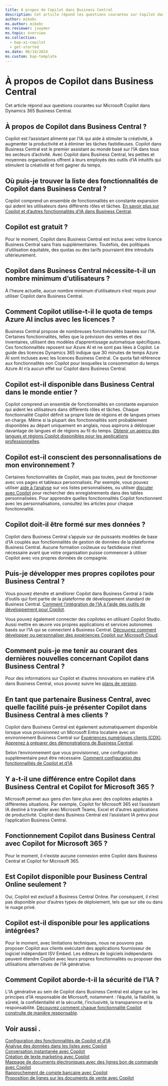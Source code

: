 ```yaml
---
title: À propos de Copilot dans Business Central
description: Cet article répond les questions courantes sur Copilot dans Business Central.
author: mikebc
ms.author: mikebc
ms.reviewer: jswymer
ms.topic: overview
ms.collection:
  - bap-ai-copilot
  - get-started
ms.date: 06/19/2024
ms.custom: bap-template
---
```


# À propos de Copilot dans Business Central

Cet article répond aux questions courantes sur Microsoft Copilot dans Dynamics 365 Business Central.

## À propos de Copilot dans Business Central ?

Copilot est l’assistant alimenté par l’IA qui aide à stimuler la créativité, à augmenter la productivité et à éliminer les tâches fastidieuses. Copilot dans Business Central est le premier assistant au monde basé sur l’IA dans tous les secteurs d’activité. Avec Copilot dans Business Central, les petites et moyennes organisations offrent à leurs employés des outils d’IA intuitifs qui stimulent la créativité et font gagner du temps.

## Où puis-je trouver la liste des fonctionnalités de Copilot dans Business Central ?

Copilot comprend un ensemble de fonctionnalités en constante expansion qui aident les utilisateurs dans différents rôles et tâches. [En savoir plus sur Copilot et d’autres fonctionnalités d’IA dans Business Central](https://aka.ms/BCAI).

## Copilot est gratuit ?

Pour le moment, Copilot dans Business Central est inclus avec votre licence Business Central sans frais supplémentaires. Toutefois, des politiques d’utilisation équitable, des quotas ou des tarifs pourraient être introduits ultérieurement.

## Copilot dans Business Central nécessite-t-il un nombre minimum d’utilisateurs ?

À l’heure actuelle, aucun nombre minimum d’utilisateurs n’est requis pour utiliser Copilot dans Business Central.

## Comment Copilot utilise-t-il le quota de temps Azure AI inclus avec les licences ?

Business Central propose de nombreuses fonctionnalités basées sur l’IA. Certaines fonctionnalités, telles que la prévision des ventes et des inventaires, utilisent des modèles d’apprentissage automatique spécifiques. Ces fonctionnalités reposent sur Azure AI et ne sont pas liées à Copilot. Le guide des licences Dynamics 365 indique que 30 minutes de temps Azure AI sont incluses avec les licences Business Central. Ce quota fait référence aux fonctionnalités non Copilot pour lesquelles la consommation du temps Azure AI n’a aucun effet sur Copilot dans Business Central.

## Copilot est-il disponible dans Business Central dans le monde entier ?

Copilot comprend un ensemble de fonctionnalités en constante expansion qui aident les utilisateurs dans différents rôles et tâches. Chaque fonctionnalité Copilot définit sa propre liste de régions et de langues prises en charge. Même si la plupart des fonctionnalités sont probablement disponibles au départ uniquement en anglais, nous aspirons à débloquer davantage de langues et de régions au fil du temps. [Obtenir un aperçu des langues et régions Copilot disponibles pour les applications professionnelles](https://dynamics.microsoft.com/availability-reports/copilotreport).

## Copilot est-il conscient des personnalisations de mon environnement ?

Certaines fonctionnalités de Copilot, mais pas toutes, peut de fonctionner avec vos pages et tableaux personnalisés. Par exemple, vous pouvez utiliser [aide à l’analyse](analysis-assist.md) sur vos listes personnalisées, ou utiliser [discuter avec Copilot](chat-with-copilot.md) pour rechercher des enregistrements dans des tables personnalisées. Pour apprendre quelles fonctionnalités Copilot fonctionnent avec les personnalisations, consultez les articles pour chaque fonctionnalité.

## Copilot doit-il être formé sur mes données ?

Copilot dans Business Central s’appuie sur de puissants modèles de base d’IA couplés aux fonctionnalités de gestion de données de la plateforme Business Central. Aucune formation coûteuse ou fastidieuse n’est nécessaire avant que votre organisation puisse commencer à utiliser Copilot avec vos propres données de compagnie.

## Puis-je développer mes propres copilotes pour Business Central ?

Vous pouvez étendre et améliorer Copilot dans Business Central à l’aide d’outils qui font partie de la plateforme de développement standard de Business Central. [Comment l’intégration de l’IA à l’aide des outils de développement pour Copilot](/dynamics365/business-central/dev-itpro/developer/ai-integration-landing-page).

Vous pouvez également connecter des copilotes en utilisant Copilot Studio. Aussi mettre en œuvre vos propres applications et services autonomes basés sur l’IA qui se connectent à Business Central. [Découvrez comment développer ou personnaliser des expériences Copilot sur Microsoft Cloud](/microsoft-cloud/dev/copilot/overview).

## Comment puis-je me tenir au courant des dernières nouvelles concernant Copilot dans Business Central ?

Pour des informations sur Copilot et d’autres innovations en matière d’IA dans Business Central, vous pouvez suivre les [plans de version](https://aka.ms/BCReleasePlan).

## En tant que partenaire Business Central, avec quelle facilité puis-je présenter Copilot dans Business Central à mes clients ?

Copilot dans Business Central est également automatiquement disponible lorsque vous provisionnez un Microsoft Entra locataire avec un environnement Business Central sur [Expériences numériques clients (CDX)](https://aka.ms/CDX). [Apprenez à préparer des démonstrations de Business Central](/dynamics365/business-central/dev-itpro/administration/demo-environment).

Selon l’environnement que vous provisionnez, une configuration supplémentaire peut être nécessaire. [Comment configuration des fonctionnalités de Copilot et d’IA](/dynamics365/business-central/enable-ai)

## Y a-t-il une différence entre Copilot dans Business Central et Copilot for Microsoft 365 ?

Microsoft permet aux gens d’en faire plus avec des copilotes adaptés à différentes situations. Par exemple, Copilot for Microsoft 365 est l’assistant IA destiné à travailler avec Microsoft Teams, Excel et d’autres applications de productivité. Copilot dans Business Central est l’assistant IA prévu pour l’application Business Central.

## Fonctionnement Copilot dans Business Central avec Copilot for Microsoft 365 ?

Pour le moment, il n’existe aucune connexion entre Copilot dans Business Central et Copilot for Microsoft 365.

## Est Copilot disponible pour Business Central Online seulement ?

Oui, Copilot est exclusif à Business Central Online. Par conséquent, il n’est pas disponible pour d’autres types de déploiement, tels que sur site ou dans le nuage privé.

## Copilot est-il disponible pour les applications intégrées?

Pour le moment, avec limitations techniques, nous ne pouvons pas proposer Copilot aux clients exécutant des applications fournisseur de logiciel indépendant ISV Embed. Les éditeurs de logiciels indépendants peuvent étendre Copilot avec leurs propres fonctionnalités ou proposer des utilisations alternatives de l’IA générative.

## Comment Copilot aborde-t-il la sécurité de l’IA ?

L’IA générative au sein de Copilot dans Business Central est aligne sur les principes d’IA responsable de Microsoft, notamment : l’équité, la fiabilité, la sûreté, la confidentialité et la sécurité, l’inclusivité, la transparence et la responsabilité. [Découvrez comment chaque fonctionnalité Copilot construite de manière responsable](responsible-ai-overview.md).

## Voir aussi .

[Configuration des fonctionnalités de Copilot et d’IA](enable-ai.md)  
[Analyse des données dans les listes avec Copilot](analysis-assist.md)  
[Conversation instantanée avec Copilot](chat-with-copilot.md)  
[Création de texte marketing avec Copilot](item-marketing-text.md)  
[Mappage de documents électroniques avec des lignes bon de commande avec Copilot](map-edocuments-with-copilot.md)  
[Rapprochement de compte bancaire avec Copilot](bank-reconciliation-with-copilot.md)  
[Proposition de lignes sur les documents de vente avec Copilot](sales-suggest-sales-lines-with-copilot.md)
